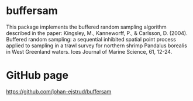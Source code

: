 # buffersam
This package implements the buffered random sampling algorithm described in the paper: Kingsley, M., Kanneworff, P., & Carlsson, D. (2004). Buffered random sampling: a sequential inhibited spatial point process applied to sampling in a trawl survey for northern shrimp Pandalus borealis in West Greenland waters. Ices Journal of Marine Science, 61, 12-24.

# GitHub page
https://github.com/johan-ejstrud/buffersam
